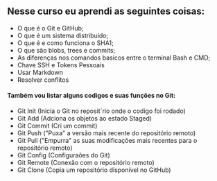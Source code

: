 ## Nesse curso eu aprendi as seguintes coisas:



- O que é o Git e GitHub;
- O que é um sistema distribuído;
- O que é e como funciona o SHA1;
- O que são blobs, trees e commits;
- As diferenças nos comandos basicos entre o terminal Bash e CMD;
- Chave SSH e Tokens Pessoais
- Usar Markdown
- Resolver conflitos

#### Também vou listar alguns codigos e suas funções no Git:

- Git Init (Inicia o Git no reposit´rio onde o codigo foi rodado)
- Git Add (Adciona os objetos ao estado Staged)
- Git Commit (Cri um commit)
- Git Push ("Puxa" a versão mais recente do repositório remoto)
- Git Pull ("Empurra" as suas modificações mais recentes para o repositório remoto)
- Git Config (Configuraões do Git)
- Git Remote (Conexão com o repositório remoto)
- Git Clone (Copia um repositório disponível no GitHub)